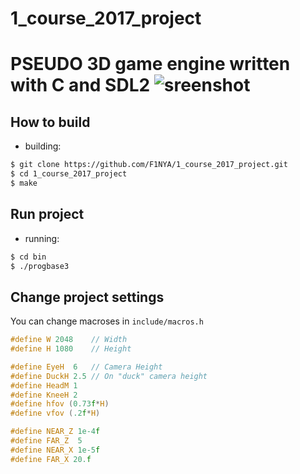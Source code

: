 # 1_course_2017_project
PSEUDO 3D game engine written with C and SDL2
![sreenshot](https://drive.google.com/uc?id=1T0NFMuxwm_5ABGqYJu94TciIU12qWrML)
=======

## How to build
- building:
```bash
$ git clone https://github.com/F1NYA/1_course_2017_project.git
$ cd 1_course_2017_project
$ make
```

## Run project
- running:
```bash
$ cd bin
$ ./progbase3
```

## Change project settings

You can change macroses in ```include/macros.h```
```c
#define W 2048    // Width
#define H 1080    // Height

#define EyeH  6   // Camera Height
#define DuckH 2.5 // On "duck" camera height
#define HeadM 1
#define KneeH 2
#define hfov (0.73f*H)
#define vfov (.2f*H)

#define NEAR_Z 1e-4f
#define FAR_Z  5
#define NEAR_X 1e-5f
#define FAR_X 20.f
```
